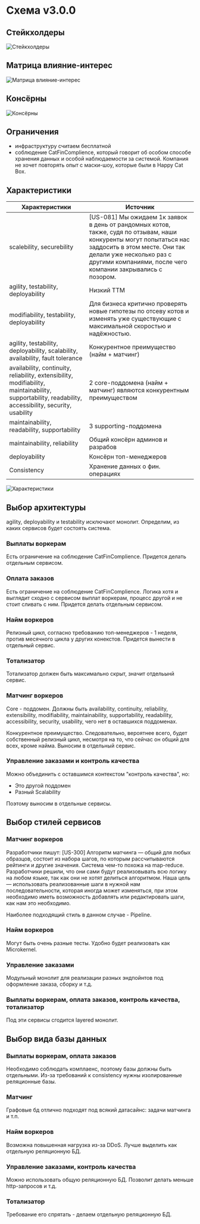Схема v3.0.0
======

Стейкхолдеры
------

![Стейкхолдеры](images/hw_3/SH.jpg)

Матрица влияние-интерес
------

![Матрица влияние-интерес](images/hw_3/SH_IM.jpg)

Консёрны
------

![Консёрны](images/hw_3/Concerns.png)

Ограничения
------

- инфраструктуру считаем бесплатной
- соблюдение CatFinComplience, который говорит об особом способе хранения данных и особой наблюдаемости за системой. Компания не хочет повторять опыт с маски-шоу, которые были в Happy Cat Box.

Характеристики
------

| Характеристики | Источник |
|------------|------------|
| scalebility, securebility | [US-081] Мы ожидаем 1к заявок в день от рандомных котов, также, судя по отзывам, наши конкуренты могут попытаться нас заддосить в этом месте. Они так делали уже несколько раз с другими компаниями, после чего компании закрывались с позором. |
| agility, testability, deployability | Низкий ТТМ |
| modifiability, testability, deployability | Для бизнеса критично проверять новые гипотезы по отсеву котов и изменять уже существующие с максимальной скоростью и надёжностью.|
| agility, testability, deployability, scalability, availability, fault tolerance | Конкурентное преимущество (найм + матчинг) |
| availability, continuity, reliability, еxtensibility, modifiability, maintainability, supportability, readability, accessibility, security, usability | 2 core-поддомена (найм + матчинг) являются конкурентным преимуществом |
| maintainability, readability, supportability | 3 supporting-поддомена |
| maintainability, reliability | Общий консёрн админов и разрабов |
| deployability | Консёрн топ-менеджеров |
| Consistency | Хранение данных о фин. операциях |

![Характеристики](https://raw.githubusercontent.com/OkinawaNet/MCF/main/images/hw_3/BC_chars.png)


Выбор архитектуры
------

agility, deployability и testability исключают монолит. Определим, из каких сервисов будет состоять система.

### Выплаты воркерам

Есть ограничение на соблюдение CatFinComplience. Придется делать отдельным сервисом.

### Оплата заказов

Есть ограничение на соблюдение CatFinComplience. Логика хотя и выглядит сходно с сервисом выплат воркерам, процесс другой и не стоит сливать с ним. Придется делать отдельным сервисом.

### Найм воркеров

Релизный цикл, согласно требованию топ-менеджеров - 1 неделя, против месячного цикла у других конекстов. Придется вынести в отдельный сервис.

### Тотализатор

Тотализатор должен быть максимально скрыт, значит отдельынй сервис.

### Матчинг воркеров

Core - поддомен. Должны быть availability, continuity, reliability, еxtensibility, modifiability, maintainability, supportability, readability, accessibility, security, usability, чего нет в оставшихся поддоменах.

Конкурентное преимущество. Следовательно, вероятнее всего, будет собственный релизный цикл, несмотря на то, что сейчас он общий для всех, кроме найма.
Выносим в отдельный сервис.

### Управление заказами и контроль качества

Можно объединить с оставшимся контекстом "контроль качества", но:
- Это другой поддомен
- Разный Scalability

Поэтому выносим в отдельные сервисы.

Выбор стилей сервисов
------

### Матчинг воркеров

Разработчики пишут: [US-300] Алгоритм матчинга — общий для любых образцов, состоит из набора шагов, по которым рассчитываются рейтинги и другие значения. Система чем-то похожа на map-reduce. Разработчики решили, что они сами будут реализовывать всю логику на любом языке, так как они не хотят делиться алгоритмом. Наша цель — использовать реализованные шаги в нужной нам последовательности, которая иногда может изменяться, при этом необходимо иметь возможность добавлять или редактировать шаги, как нам это необходимо.

Наиболее подходящий стиль в данном случае - Pipeline.

### Найм воркеров

Могут быть очень разные тесты. Удобно будет реализовать как Microkernel.

### Управление заказами

Модульный монолит для реализации разных эндпойнтов под оформление заказа, сборку и т.д.

### Выплаты воркерам, оплата заказов, контроль качества, тотализатор

Под эти сервисы сгодится layered монолит.

Выбор вида базы данных
------

### Выплаты воркерам, оплата заказов

Необходимо соблюдать комплаенс, поэтому базы должны быть отдельными. Из-за требований к consistency нужны изолированные реляционные базы.

### Матчинг

Графовые бд отлично подходят под всякий датасайнс: задачи матчинга и т.п. 

### Найм воркеров

Возможна повышенная нагрузка из-за DDoS. Лучше выделить как отдельную реляционную БД.

### Управление заказами, контроль качества 

Можно использовать общую реляционную БД. Позволит делать меньше http-запросов и т.д.

### Тотализатор

Требование его спрятать - делаем отдельную реляционную БД.



